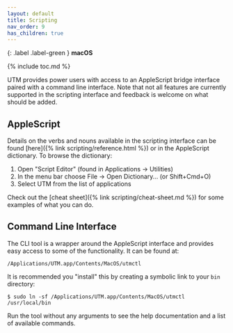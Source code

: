 ```yaml
---
layout: default
title: Scripting
nav_order: 9
has_children: true
---
```

{: .label .label-green }
**macOS**

{% include toc.md %}

UTM provides power users with access to an AppleScript bridge interface paired with a command line interface. Note that not all features are currently supported in the scripting interface and feedback is welcome on what should be added.

## AppleScript
Details on the verbs and nouns available in the scripting interface can be found [here]({% link scripting/reference.html %}) or in the AppleScript dictionary. To browse the dictionary:

1. Open "Script Editor" (found in Applications → Utilities)
2. In the menu bar choose File → Open Dictionary... (or Shift+Cmd+O)
3. Select UTM from the list of applications

Check out the [cheat sheet]({% link scripting/cheat-sheet.md %}) for some examples of what you can do.

## Command Line Interface
The CLI tool is a wrapper around the AppleScript interface and provides easy access to some of the functionality. It can be found at:

```
/Applications/UTM.app/Contents/MacOS/utmctl
```

It is recommended you "install" this by creating a symbolic link to your `bin` directory:

```
$ sudo ln -sf /Applications/UTM.app/Contents/MacOS/utmctl /usr/local/bin
```

Run the tool without any arguments to see the help documentation and a list of available commands.
